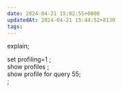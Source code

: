 ```yaml
---
date: 2024-04-21 15:02:55+0000
updatedAt: 2024-04-21 15:44:52+8130
tags: 
---
```

explain;

set profiling=1 ;  
show profiles ;  
show profile for query 55;  
;
